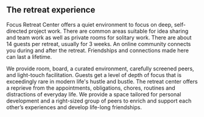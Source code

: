 ## The retreat experience

Focus Retreat Center offers a quiet environment to focus on deep, self-directed project work. There are common areas suitable for idea sharing and team work as well as private rooms for solitary work. There are about 14 guests per retreat, usually for 3 weeks. An online community connects you during and after the retreat. Friendships and connections made here can last a lifetime.

We provide room, board, a curated environment, carefully screened peers, and light-touch facilitation. Guests get a level of depth of focus that is exceedingly rare in modern life's hustle and bustle. The retreat center offers a reprieve from the appointments, obligations, chores, routines and distractions of everyday life. We provide a space tailored for personal development and a right-sized group of peers to enrich and support each other’s experiences and develop life-long friendships.
